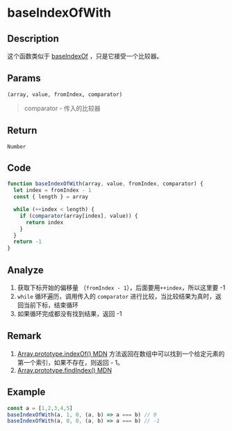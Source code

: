 # baseIndexOfWith 

## Description 
这个函数类似于 [baseIndexOf](./baseIndexOf.md) ，只是它接受一个比较器。
## Params
`(array, value, fromIndex, comparator)`
> comparator - 传入的比较器
>

## Return
`Number`

## Code
```js
function baseIndexOfWith(array, value, fromIndex, comparator) {
  let index = fromIndex - 1
  const { length } = array

  while (++index < length) {
    if (comparator(array[index], value)) {
      return index
    }
  }
  return -1
}
```
## Analyze
1. 获取下标开始的偏移量 （`fromIndex - 1`），后面要用`++index`，所以这里要 -1
2. `while` 循环遍历，调用传入的 `comparator` 进行比较，当比较结果为真时，返回当前下标，结束循环
3. 如果循环完成都没有找到结果，返回 -1
## Remark
1. [Array.prototype.indexOf() MDN](https://developer.mozilla.org/zh-CN/docs/Web/JavaScript/Reference/Global_Objects/Array/indexOf) 方法返回在数组中可以找到一个给定元素的第一个索引，如果不存在，则返回 - 1。
2. [Array.prototype.findIndex() MDN](https://developer.mozilla.org/zh-CN/docs/Web/JavaScript/Reference/Global_Objects/Array/findIndex)
## Example
```js
const a = [1,2,3,4,5]
baseIndexOfWith(a, 1, 0, (a, b) => a === b) // 0
baseIndexOfWith(a, 0, 0, (a, b) => a === b) // -1
```
